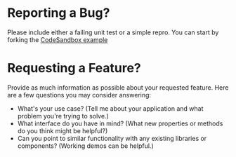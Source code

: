 # Reporting a Bug?

Please include either a failing unit test or a simple repro. You can start by forking the [CodeSandbox example](https://codesandbox.io/s/wkw2mjm5l8)

# Requesting a Feature?

Provide as much information as possible about your requested feature. Here are a few questions you may consider answering:
* What's your use case? (Tell me about your application and what problem you're trying to solve.)
* What interface do you have in mind? (What new properties or methods do you think might be helpful?)
* Can you point to similar functionality with any existing libraries or components? (Working demos can be helpful.)
